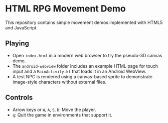 # HTML RPG Movement Demo

This repository contains simple movement demos implemented with HTML5 and JavaScript.

## Playing

- Open `index.html` in a modern web browser to try the pseudo-3D canvas demo.
- The `android-webview` folder includes an example HTML page for touch input and a `MainActivity.kt` that loads it in an Android WebView.
- A test NPC is rendered using a canvas-based sprite to demonstrate image-style characters without external files.

## Controls

- Arrow keys or `W`, `A`, `S`, `D`: Move the player.
- `q`: Quit the game in environments that support it.
